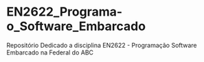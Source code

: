 # EN2622_Programa-o_Software_Embarcado

Repositório Dedicado a disciplina EN2622 - Programação Software Embarcado na Federal do ABC
